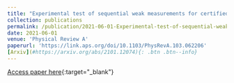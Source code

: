 ```yaml
---
title: "Experimental test of sequential weak measurements for certified quantum randomness extraction"
collection: publications
permalink: /publication/2021-06-01-Experimental-test-of-sequential-weak-measurements-for-certified-quantum-randomness-extraction
date: 2021-06-01
venue: 'Physical Review A'
paperurl: 'https://link.aps.org/doi/10.1103/PhysRevA.103.062206'
[Arxiv](#https://arxiv.org/abs/2101.12074){: .btn .btn--info}
---
```

[Access paper here](https://link.aps.org/doi/10.1103/PhysRevA.103.062206){:target="_blank"}
